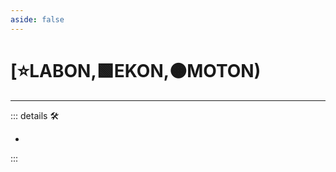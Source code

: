 ```yaml
---
aside: false
---
```

# [⭐<labor>LABON</labor>,🟩<ekos>EKON</ekos>,🟠<motor>MOTON</motor>)

---

<!-- =================================================== -->
<!-- =================================================== -->
<!-- =================================================== -->
<!-- =================================================== -->
<!-- =================================================== -->
::: details 🛠

-

:::